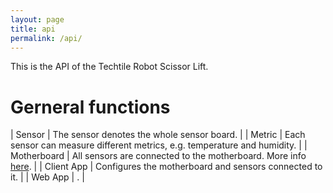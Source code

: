 ```yaml
---
layout: page
title: api
permalink: /api/
---
```


This is the API of the Techtile Robot Scissor Lift.

# Gerneral functions

| Sensor | The sensor denotes the whole sensor board. |
| Metric | Each sensor can measure different metrics, e.g. temperature and humidity. |
| Motherboard | All sensors are connected to the motherboard. More info [here](motherboard/). |
| Client App  | Configures the motherboard and sensors connected to it. |
| Web App  | . |

